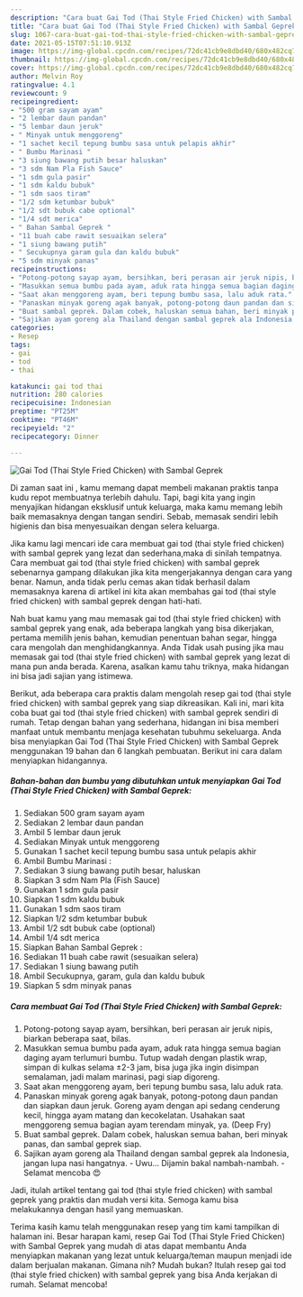 ```yaml
---
description: "Cara buat Gai Tod (Thai Style Fried Chicken) with Sambal Geprek yang enak Untuk Jualan"
title: "Cara buat Gai Tod (Thai Style Fried Chicken) with Sambal Geprek yang enak Untuk Jualan"
slug: 1067-cara-buat-gai-tod-thai-style-fried-chicken-with-sambal-geprek-yang-enak-untuk-jualan
date: 2021-05-15T07:51:10.913Z
image: https://img-global.cpcdn.com/recipes/72dc41cb9e8dbd40/680x482cq70/gai-tod-thai-style-fried-chicken-with-sambal-geprek-foto-resep-utama.jpg
thumbnail: https://img-global.cpcdn.com/recipes/72dc41cb9e8dbd40/680x482cq70/gai-tod-thai-style-fried-chicken-with-sambal-geprek-foto-resep-utama.jpg
cover: https://img-global.cpcdn.com/recipes/72dc41cb9e8dbd40/680x482cq70/gai-tod-thai-style-fried-chicken-with-sambal-geprek-foto-resep-utama.jpg
author: Melvin Roy
ratingvalue: 4.1
reviewcount: 9
recipeingredient:
- "500 gram sayam ayam"
- "2 lembar daun pandan"
- "5 lembar daun jeruk"
- " Minyak untuk menggoreng"
- "1 sachet kecil tepung bumbu sasa untuk pelapis akhir"
- " Bumbu Marinasi "
- "3 siung bawang putih besar haluskan"
- "3 sdm Nam Pla Fish Sauce"
- "1 sdm gula pasir"
- "1 sdm kaldu bubuk"
- "1 sdm saos tiram"
- "1/2 sdm ketumbar bubuk"
- "1/2 sdt bubuk cabe optional"
- "1/4 sdt merica"
- " Bahan Sambal Geprek "
- "11 buah cabe rawit sesuaikan selera"
- "1 siung bawang putih"
- " Secukupnya garam gula dan kaldu bubuk"
- "5 sdm minyak panas"
recipeinstructions:
- "Potong-potong sayap ayam, bersihkan, beri perasan air jeruk nipis, biarkan beberapa saat, bilas."
- "Masukkan semua bumbu pada ayam, aduk rata hingga semua bagian daging ayam terlumuri bumbu. Tutup wadah dengan plastik wrap, simpan di kulkas selama ±2-3 jam, bisa juga jika ingin disimpan semalaman, jadi malam marinasi, pagi siap digoreng."
- "Saat akan menggoreng ayam, beri tepung bumbu sasa, lalu aduk rata."
- "Panaskan minyak goreng agak banyak, potong-potong daun pandan dan siapkan daun jeruk. Goreng ayam dengan api sedang cenderung kecil, hingga ayam matang dan kecokelatan. Usahakan saat menggoreng semua bagian ayam terendam minyak, ya. (Deep Fry)"
- "Buat sambal geprek. Dalam cobek, haluskan semua bahan, beri minyak panas, dan sambal geprek siap."
- "Sajikan ayam goreng ala Thailand dengan sambal geprek ala Indonesia, jangan lupa nasi hangatnya. Uwu... Dijamin bakal nambah-nambah. Selamat mencoba 😍"
categories:
- Resep
tags:
- gai
- tod
- thai

katakunci: gai tod thai 
nutrition: 280 calories
recipecuisine: Indonesian
preptime: "PT25M"
cooktime: "PT46M"
recipeyield: "2"
recipecategory: Dinner

---
```



![Gai Tod (Thai Style Fried Chicken) with Sambal Geprek](https://img-global.cpcdn.com/recipes/72dc41cb9e8dbd40/680x482cq70/gai-tod-thai-style-fried-chicken-with-sambal-geprek-foto-resep-utama.jpg)

Di zaman  saat ini , kamu memang dapat membeli makanan praktis tanpa kudu repot membuatnya terlebih dahulu. Tapi, bagi kita yang ingin menyajikan hidangan eksklusif untuk keluarga, maka kamu memang lebih baik memasaknya dengan tangan sendiri. Sebab, memasak sendiri lebih higienis dan bisa menyesuaikan dengan selera keluarga.

Jika kamu lagi mencari ide cara membuat gai tod (thai style fried chicken) with sambal geprek yang lezat dan sederhana,maka di sinilah tempatnya. Cara membuat gai tod (thai style fried chicken) with sambal geprek  sebenarnya gampang dilakukan jika kita mengerjakannya dengan cara yang benar. Namun, anda tidak perlu cemas akan tidak berhasil dalam memasaknya 
karena di artikel ini kita akan membahas gai tod (thai style fried chicken) with sambal geprek dengan hati-hati.  



Nah buat kamu yang mau memasak gai tod (thai style fried chicken) with sambal geprek yang enak, ada beberapa langkah yang bisa dikerjakan, pertama memilih jenis bahan, kemudian penentuan bahan segar, hingga cara mengolah dan menghidangkannya. Anda Tidak usah pusing jika mau memasak gai tod (thai style fried chicken) with sambal geprek yang lezat di mana pun anda berada. Karena, asalkan kamu  tahu triknya, maka hidangan ini bisa jadi sajian yang istimewa.

Berikut, ada beberapa cara praktis  dalam mengolah resep gai tod (thai style fried chicken) with sambal geprek yang siap dikreasikan. Kali ini, mari kita coba buat gai tod (thai style fried chicken) with sambal geprek sendiri di rumah. Tetap dengan bahan yang sederhana, hidangan ini bisa memberi manfaat untuk membantu menjaga kesehatan tubuhmu sekeluarga. Anda bisa menyiapkan Gai Tod (Thai Style Fried Chicken) with Sambal Geprek menggunakan 19 bahan dan 6 langkah pembuatan. Berikut ini cara dalam menyiapkan hidangannya.

<!--inarticleads1-->

##### Bahan-bahan dan bumbu yang dibutuhkan untuk menyiapkan Gai Tod (Thai Style Fried Chicken) with Sambal Geprek:

1. Sediakan 500 gram sayam ayam
1. Sediakan 2 lembar daun pandan
1. Ambil 5 lembar daun jeruk
1. Sediakan  Minyak untuk menggoreng
1. Gunakan 1 sachet kecil tepung bumbu sasa untuk pelapis akhir
1. Ambil  Bumbu Marinasi :
1. Sediakan 3 siung bawang putih besar, haluskan
1. Siapkan 3 sdm Nam Pla (Fish Sauce)
1. Gunakan 1 sdm gula pasir
1. Siapkan 1 sdm kaldu bubuk
1. Gunakan 1 sdm saos tiram
1. Siapkan 1/2 sdm ketumbar bubuk
1. Ambil 1/2 sdt bubuk cabe (optional)
1. Ambil 1/4 sdt merica
1. Siapkan  Bahan Sambal Geprek :
1. Sediakan 11 buah cabe rawit (sesuaikan selera)
1. Sediakan 1 siung bawang putih
1. Ambil  Secukupnya, garam, gula dan kaldu bubuk
1. Siapkan 5 sdm minyak panas




<!--inarticleads2-->

##### Cara membuat Gai Tod (Thai Style Fried Chicken) with Sambal Geprek:

1. Potong-potong sayap ayam, bersihkan, beri perasan air jeruk nipis, biarkan beberapa saat, bilas.
1. Masukkan semua bumbu pada ayam, aduk rata hingga semua bagian daging ayam terlumuri bumbu. Tutup wadah dengan plastik wrap, simpan di kulkas selama ±2-3 jam, bisa juga jika ingin disimpan semalaman, jadi malam marinasi, pagi siap digoreng.
1. Saat akan menggoreng ayam, beri tepung bumbu sasa, lalu aduk rata.
1. Panaskan minyak goreng agak banyak, potong-potong daun pandan dan siapkan daun jeruk. Goreng ayam dengan api sedang cenderung kecil, hingga ayam matang dan kecokelatan. Usahakan saat menggoreng semua bagian ayam terendam minyak, ya. (Deep Fry)
1. Buat sambal geprek. Dalam cobek, haluskan semua bahan, beri minyak panas, dan sambal geprek siap.
1. Sajikan ayam goreng ala Thailand dengan sambal geprek ala Indonesia, jangan lupa nasi hangatnya. - Uwu... Dijamin bakal nambah-nambah. - Selamat mencoba 😍




Jadi, itulah artikel tentang  gai tod (thai style fried chicken) with sambal geprek  yang praktis dan mudah versi kita. Semoga kamu bisa melakukannya dengan hasil yang memuaskan. 

Terima kasih kamu telah menggunakan resep yang tim kami tampilkan di halaman ini. Besar harapan kami, resep  Gai Tod (Thai Style Fried Chicken) with Sambal Geprek yang mudah di atas dapat membantu Anda menyiapkan makanan yang lezat untuk keluarga/teman maupun menjadi ide dalam berjualan makanan. Gimana nih? Mudah bukan? Itulah resep gai tod (thai style fried chicken) with sambal geprek yang bisa Anda kerjakan di rumah. Selamat mencoba!

